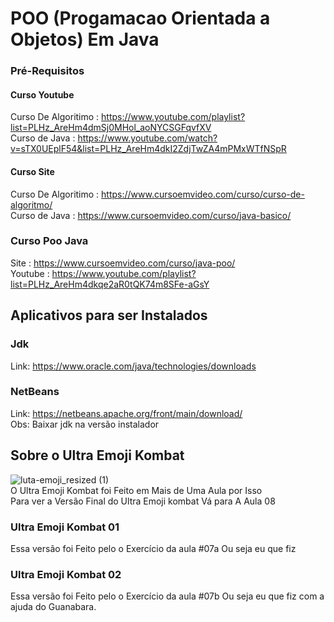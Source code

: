 # POO (Progamacao Orientada a Objetos) Em Java
### Pré-Requisitos
#### Curso Youtube
Curso De Algoritimo : https://www.youtube.com/playlist?list=PLHz_AreHm4dmSj0MHol_aoNYCSGFqvfXV  
Curso de Java : https://www.youtube.com/watch?v=sTX0UEplF54&list=PLHz_AreHm4dkI2ZdjTwZA4mPMxWTfNSpR  
#### Curso Site
Curso De Algoritimo : https://www.cursoemvideo.com/curso/curso-de-algoritmo/  
Curso de Java : https://www.cursoemvideo.com/curso/java-basico/
### Curso Poo Java
Site : https://www.cursoemvideo.com/curso/java-poo/  
Youtube : https://www.youtube.com/playlist?list=PLHz_AreHm4dkqe2aR0tQK74m8SFe-aGsY
## Aplicativos para ser Instalados
### Jdk
Link: https://www.oracle.com/java/technologies/downloads  
### NetBeans
Link: https://netbeans.apache.org/front/main/download/  
Obs: Baixar jdk na versão instalador  
## Sobre o Ultra Emoji Kombat
![luta-emoji_resized (1)](https://github.com/user-attachments/assets/023f8550-5ba8-4365-971a-581b4d3ce1cb)  
 O Ultra Emoji Kombat foi Feito em Mais de Uma Aula por Isso  
 Para ver a Versão Final do Ultra Emoji kombat Vá para A Aula 08  
### Ultra Emoji Kombat 01
Essa versão foi Feito pelo o Exercício da aula #07a
Ou seja eu que fiz
### Ultra Emoji Kombat 02 
Essa versão foi Feito pelo o Exercício da aula #07b
Ou seja eu que fiz com a ajuda do Guanabara.

